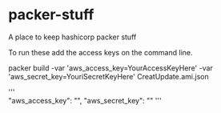 # packer-stuff
A place to keep hashicorp packer stuff


To run these add the access keys on the command line.


packer build -var 'aws_access_key=YourAccessKeyHere' -var 'aws_secret_key=YouriSecretKeyHere' CreatUpdate.ami.json    


'''     
    "aws_access_key": "",
    "aws_secret_key": ""
'''     
